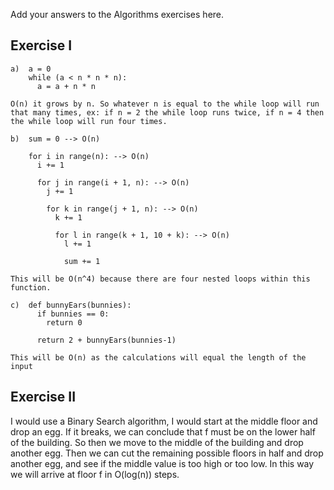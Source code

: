 Add your answers to the Algorithms exercises here.

## Exercise I

```
a)  a = 0
    while (a < n * n * n):
      a = a + n * n

O(n) it grows by n. So whatever n is equal to the while loop will run that many times, ex: if n = 2 the while loop runs twice, if n = 4 then the while loop will run four times.
```

```
b)  sum = 0 --> O(n)

    for i in range(n): --> O(n)
      i += 1

      for j in range(i + 1, n): --> O(n)
        j += 1

        for k in range(j + 1, n): --> O(n)
          k += 1

          for l in range(k + 1, 10 + k): --> O(n)
            l += 1

            sum += 1

This will be O(n^4) because there are four nested loops within this function.
```

```
c)  def bunnyEars(bunnies):
      if bunnies == 0:
        return 0

      return 2 + bunnyEars(bunnies-1)

This will be O(n) as the calculations will equal the length of the input
```

## Exercise II

I would use a Binary Search algorithm, I would start at the middle floor and drop an egg. If it breaks, we can conclude that f must be on the lower half of the building. So then we move to the middle of the building and drop another egg. Then we can cut the remaining possible floors in half and drop another egg, and see if the middle value is too high or too low. In this way we will arrive at floor f in O(log(n)) steps.
